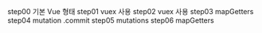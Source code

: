 step00 기본 Vue 형태
step01 vuex 사용
step02 vuex 사용
step03 mapGetters
step04 mutation .commit
step05 mutations
step06 mapGetters
